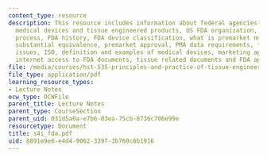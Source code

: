 ```yaml
---
content_type: resource
description: This resource includes information about federal agencies that regulate
  medical devices and tissue engineered products, US FDA organization, FDA approval
  process, FDA history, FDA device classification, what is premarket notification,
  substantial equivalence, premarket approval, PMA data requirements, federal regulatory
  issues, ISO, definition and examples of medical devices, marketing applications,
  internet access to FDA documents, tissue related documents and FDA approval process.
file: /media/courses/hst-535-principles-and-practice-of-tissue-engineering-fall-2004/8891e9e6e4d4906233973b760c6b1916_s4i_fda.pdf
file_type: application/pdf
learning_resource_types:
- Lecture Notes
ocw_type: OCWFile
parent_title: Lecture Notes
parent_type: CourseSection
parent_uid: 031d5a0a-e7b6-03ea-75cb-8736c706e99e
resourcetype: Document
title: s4i_fda.pdf
uid: 8891e9e6-e4d4-9062-3397-3b760c6b1916
---
```


